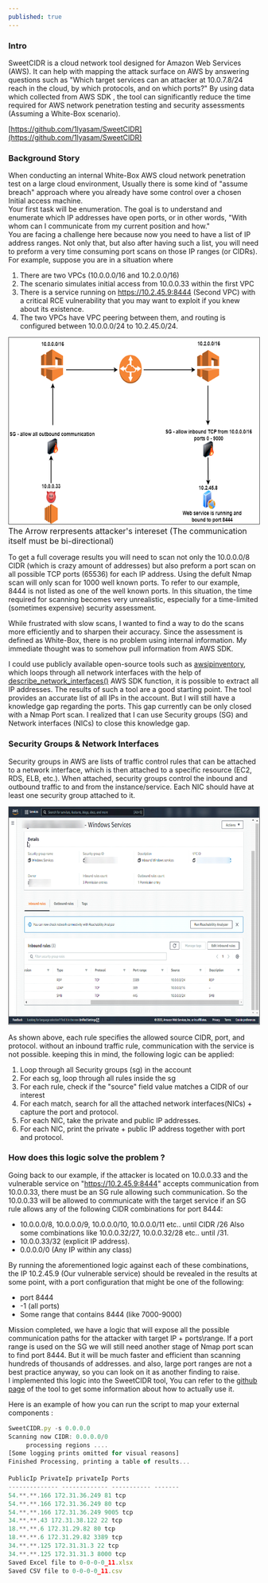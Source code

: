 ```yaml
---
published: true
---
```

<!-- Google tag (gtag.js) -->
<script async src="https://www.googletagmanager.com/gtag/js?id=G-V5SL99F0XX"></script>
<script>
  window.dataLayer = window.dataLayer || [];
  function gtag(){dataLayer.push(arguments);}
  gtag('js', new Date());

  gtag('config', 'G-V5SL99F0XX');
</script>

### Intro
SweetCIDR is a cloud network tool designed for Amazon Web Services (AWS). It can help with mapping the attack surface on AWS by answering questions such as "Which target services can an attacker at 10.0.7.8/24 reach in the cloud, by which protocols, and on which ports?" By using data which collected from AWS SDK , the tool can significantly reduce the time required for AWS network penetration testing and security assessments (Assuming a White-Box scenario).

[https://github.com/1lyasam/SweetCIDR](https://github.com/1lyasam/SweetCIDR)

### Background Story
When conducting an internal White-Box AWS cloud network penetration test on a large cloud environment, Usually there is some kind of "assume breach" approach where you already have some control over a chosen Initial access machine.\
Your first task will be enumeration. The goal is to understand and enumerate which IP addresses have open ports, or in other words, "With whom can I communicate from my current position and how."\
You are facing a challenge here because now you need to have a list of IP address ranges. Not only that, but also after having such a list, you will need to preform a very time consuming port scans on those IP ranges (or CIDRs). 
For example, suppose you are in a situation where
1. There are two VPCs (10.0.0.0/16 and 10.2.0.0/16)
2. The scenario simulates initial access from 10.0.0.33 within the first VPC
3. There is a service running on https://10.2.45.9:8444 (Second VPC) with a critical RCE vulnerability that you may want to exploit if you knew about its existence. 
4. The two VPCs have VPC peering between them, and routing is configured between 10.0.0.0/24 to 10.2.45.0/24.

<img src="/images/cidr_example_2.drawio.png"  width="600" height="375" style="border:1px solid #555">
<font size="3"> The Arrow rerpresents attacker's intereset (The communication itself must be bi-directional)</font>

To get a full coverage results you will need to scan not only the 10.0.0.0/8 CIDR (which is crazy amount of addresses) but also preform a port scan on all possible TCP ports (65536) for each IP address. Using the defult Nmap scan will only scan for 1000 well known ports. To refer to our example, 8444 is not listed as one of the well known ports. In this situation, the time required for scanning becomes very unrealistic, especially for a time-limited (sometimes expensive) security assessment.

While frustrated with slow scans, I wanted to find a way to do the scans more efficiently and to sharpen their accuracy. Since the assessment is defined as White-Box, there is no problem using internal information. My immediate thought was to somehow pull information from AWS SDK.

I could use publicly available open-source tools such as [awsipinventory](https://github.com/okelet/awsipinventory), which loops through all network interfaces with the help of [describe_network_interfaces()](https://docs.aws.amazon.com/AWSEC2/latest/APIReference/API_DescribeNetworkInterfaces.html) AWS SDK function, it is possible to extract all IP addresses. 
The results of such a tool are a good starting point. The tool provides an accurate list of all IPs in the account. But I will still have a knowledge gap regarding the ports. This gap currently can be only closed with a Nmap Port scan.
I realized that I can use Security groups (SG) and Network interfaces (NICs) to close this knowledge gap.

### Security Groups & Network Interfaces
Security groups in AWS are lists of traffic control rules that can be attached to a network interface, which is then attached to a specific resource (EC2, RDS, ELB, etc.). When attached, security groups control the inbound and outbound traffic to and from the instance/service. Each NIC should have at least one security group attached to it.

<img src="/images/sg_example.png"  width="700" height="437" style="border:1px solid #555">

As shown above, each rule specifies the allowed source CIDR, port, and protocol. without an inbound traffic rule, communication with the service is not possible. keeping this in mind, the following logic can be applied:
1. Loop through all Security groups (sg) in the account
1. For each sg, loop through all rules inside the sg
2. For each rule, check if the "source" field value matches a CIDR of our interest
3. For each match, search for all the attached network interfaces(NICs) + capture the port and protocol.
4. For each NIC, take the private and public IP addresses.
5. For each NIC, print the private + public IP address together with port and protocol.

### How does this logic solve the problem ? 

Going back to our example, if the attacker is located on 10.0.0.33 and the vulnerable service on "https://10.2.45.9:8444" accepts communication from 10.0.0.33, there must be an SG rule allowing such communication. So the 10.0.0.33 will be allowed to communicate with the target service if an SG rule allows any of the following CIDR combinations for port 8444:
- 10.0.0.0/8, 10.0.0.0/9, 10.0.0.0/10, 10.0.0.0/11 etc.. until CIDR /26
Also some combinations like 10.0.0.32/27, 10.0.0.32/28 etc.. until /31.
- 10.0.0.33/32 (explicit IP address).
- 0.0.0.0/0 (Any IP within any class)
<a/>

By running the aforementioned logic against each of these combinations, the IP 10.2.45.9 (Our vulnerable service) should be revealed in the results at some point, with a port configuration that might be one of the following:
- port 8444 
- -1 (all ports)
- Some range that contains 8444 (like 7000-9000)

Mission completed, we have a logic that will expose all the possible communication paths for the attacker with target IP + ports\range.
If a port range is used on the SG we will still need another stage of Nmap port scan to find port 8444. But it will be much faster and efficient than scanning hundreds of thousands of addresses. and also, large port ranges are not a best practice anyway, so you can look on it as another finding to raise.\
I implemented this logic into the SweetCIDR tool, You can refer to the [github page](https://github.com/1lyasam/SweetCIDR) of the tool to get some information about how to actually use it.

Here is an example of how you can run the script to map your external components : 
```javascript
SweetCIDR.py -s 0.0.0.0
Scanning now CIDR: 0.0.0.0/0
     processing regions ....
[Some logging prints omitted for visual reasons]
Finished Processing, printing a table of results...

PublicIp PrivateIp privateIp Ports
-------------- ------------- ----------- -------
54.**.**.166 172.31.36.249 81 tcp
54.**.**.166 172.31.36.249 80 tcp
54.**.**.166 172.31.36.249 9005 tcp
34.**.**.43 172.31.38.122 22 tcp
18.**.**.6 172.31.29.82 80 tcp
18.**.**.6 172.31.29.82 3389 tcp
34.**.**.125 172.31.31.3 22 tcp
34.**.**.125 172.31.31.3 8000 tcp
Saved Excel file to 0-0-0-0_11.xlsx
Saved CSV file to 0-0-0-0_11.csv
```
